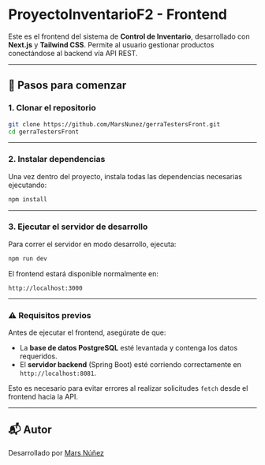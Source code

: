 # ProyectoInventarioF2 - Frontend

Este es el frontend del sistema de **Control de Inventario**, desarrollado con **Next.js** y **Tailwind CSS**. Permite al usuario gestionar productos conectándose al backend vía API REST.

---

## 🚀 Pasos para comenzar

### 1. Clonar el repositorio

```bash
git clone https://github.com/MarsNunez/gerraTestersFront.git
cd gerraTestersFront
```

---

### 2. Instalar dependencias

Una vez dentro del proyecto, instala todas las dependencias necesarias ejecutando:

```bash
npm install
```

---

### 3. Ejecutar el servidor de desarrollo

Para correr el servidor en modo desarrollo, ejecuta:

```bash
npm run dev
```

El frontend estará disponible normalmente en:

```
http://localhost:3000
```

---

### ⚠️ Requisitos previos

Antes de ejecutar el frontend, asegúrate de que:

- La **base de datos PostgreSQL** esté levantada y contenga los datos requeridos.
- El **servidor backend** (Spring Boot) esté corriendo correctamente en `http://localhost:8081`.

Esto es necesario para evitar errores al realizar solicitudes `fetch` desde el frontend hacia la API.

---

## 📬 Autor

Desarrollado por [Mars Núñez](https://github.com/MarsNunez)
